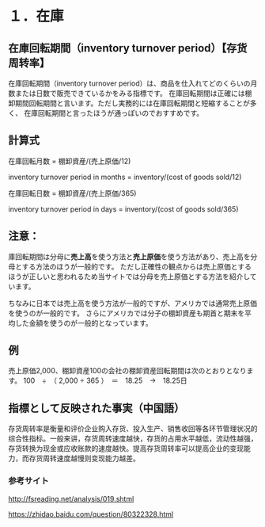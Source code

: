 # １．在庫

## 在庫回転期間（inventory turnover period）【存货周转率】

在庫回転期間（inventory turnover period）は、商品を仕入れてどのくらいの月数または日数で販売できているかをみる指標です。
在庫回転期間は正確には棚卸期間回転期間と言います。ただし実務的には在庫回転期間と短縮することが多く、
在庫回転期間と言ったほうが通っぽいのでおすすめです。

## 計算式

在庫回転月数 = 棚卸資産/(売上原価/12)       

inventory turnover period in months = inventory/(cost of goods sold/12)

在庫回転日数 = 棚卸資産/(売上原価/365)      

inventory turnover period in days = inventory/(cost of goods sold/365)

## 注意：

庫回転期間は分母に**売上高**を使う方法と**売上原価**を使う方法があり、売上高を分母とする方法のほうが一般的です。
ただし正確性の観点からは売上原価とするほうが正しいと思われるため当サイトでは分母を売上原価とする方法を紹介しています。

ちなみに日本では売上高を使う方法が一般的ですが、アメリカでは通常売上原価を使うのが一般的です。
さらにアメリカでは分子の棚卸資産も期首と期末を平均した金額を使うのが一般的となっています。

## 例

売上原価2,000、棚卸資産100の会社の棚卸資産回転期間は次のとおりとなります。
100　÷　（ 2,000 ÷ 365 ）　＝　18.25　→　18.25日

## 指標として反映された事実（中国語）

存货周转率是衡量和评价企业购入存货、投入生产、销售收回等各环节管理状况的综合性指标。一般来讲，存货周转速度越快，存货的占用水平越低，流动性越强，
存货转换为现金或应收账款的速度越快。提高存货周转率可以提高企业的变现能力，而存货周转速度越慢则变现能力越差。

### 参考サイト

http://fsreading.net/analysis/019.shtml

https://zhidao.baidu.com/question/80322328.html
